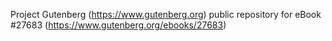 Project Gutenberg (https://www.gutenberg.org) public repository for eBook #27683 (https://www.gutenberg.org/ebooks/27683)
